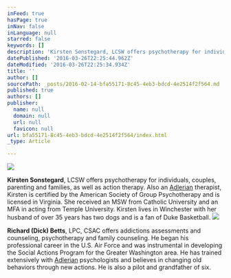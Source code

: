 ```yaml
---
inFeed: true
hasPage: true
inNav: false
inLanguage: null
starred: false
keywords: []
description: 'Kirsten Sonstegard, LCSW offers psychotherapy for individuals, couples, parenting and families, as well as action therapy. Also an Adlerian therapist, Kirsten is certified by the American Society of Group Psychotherapy and is licensed in Virginia. She received an MSW from Catholic University and an MFA in acting from Temple University.  Kirsten lives in Winchester with her husband of over 35 years has two dogs and is a fan of Duke Basketball.'
datePublished: '2016-03-26T22:25:44.962Z'
dateModified: '2016-03-26T22:25:34.934Z'
title: ''
author: []
sourcePath: _posts/2016-02-14-bfa55171-8c45-4eb3-bdcd-4e2514f2f564.md
published: true
authors: []
publisher:
  name: null
  domain: null
  url: null
  favicon: null
url: bfa55171-8c45-4eb3-bdcd-4e2514f2f564/index.html
_type: Article

---
```

![](https://the-grid-user-content.s3-us-west-2.amazonaws.com/fa75155b-ae12-491f-855a-fa316bd72f7e.jpg)

**Kirsten Sonstegard**, LCSW offers psychotherapy for individuals, couples, parenting and families, as well as action therapy. Also an [Adlerian][0] therapist, Kirsten is certified by the American Society of Group Psychotherapy and is licensed in Virginia. She received an MSW from Catholic University and an MFA in acting from Temple University. Kirsten lives in Winchester with her husband of over 35 years has two dogs and is a fan of Duke Basketball.
![](https://the-grid-user-content.s3-us-west-2.amazonaws.com/ca09bd17-d606-4cca-9f23-d53c228cde78.jpg)

**Richard (Dick) Betts**, LPC, CSAC offers addictions assessments and counseling, psychotherapy and family counseling. He began his professional career in the U.S. Air Force and was instrumental in developing the Social Actions Program for the Greater Washington area. He has trained extensively with [Adlerian][1] psychologists and believes in changing old behaviors through new actions. He is also a pilot and grandfather of six.

[0]: https://en.wikipedia.org/wiki/Adlerian#cite_note-11
[1]: http://www.alfredadler.org/what-is-an-adlerian